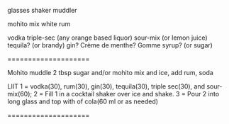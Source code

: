 glasses
shaker
muddler

mohito mix
white rum

vodka
triple-sec (any orange based liquor)
sour-mix (or lemon juice)
tequila? (or brandy)
gin?
Crème de menthe?
Gomme syrup? (or sugar)

====================

Mohito
muddle 2 tbsp sugar and/or mohito mix and ice, add rum, soda

LIIT
1 = vodka(30), rum(30), gin(30), tequila(30), triple sec(30), and sour-mix(60);
2 = Fill 1 in a cocktail shaker over ice and shake.
3 = Pour 2 into long glass and top with of cola(60 ml or as needed)

====================
